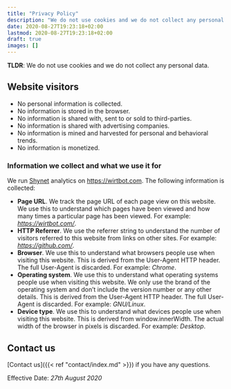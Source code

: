 ```yaml
---
title: "Privacy Policy"
description: "We do not use cookies and we do not collect any personal data."
date: 2020-08-27T19:23:18+02:00
lastmod: 2020-08-27T19:23:18+02:00
draft: true
images: []
---
```


**TLDR**: We do not use cookies and we do not collect any personal data.

## Website visitors

- No personal information is collected.
- No information is stored in the browser.
- No information is shared with, sent to or sold to third-parties.
- No information is shared with advertising companies.
- No information is mined and harvested for personal and behavioral trends.
- No information is monetized.

### Information we collect and what we use it for

We run [Shynet](https://github.com/milesmcc/shynet) analytics on https://wirtbot.com. The following information is collected:

- **Page URL**. We track the page URL of each page view on this website. We use this to understand which pages have been viewed and how many times a particular page has been viewed. For example: _https://wirtbot.com/_.
- **HTTP Referrer**. We use the referrer string to understand the number of visitors referred to this website from links on other sites. For example: _https://github.com/_.
- **Browser**. We use this to understand what browsers people use when visiting this website. This is derived from the User-Agent HTTP header. The full User-Agent is discarded. For example: _Chrome_.
- **Operating system**. We use this to understand what operating systems people use when visiting this website. We only use the brand of the operating system and don’t include the version number or any other details. This is derived from the User-Agent HTTP header. The full User-Agent is discarded. For example: _GNU/Linux_.
- **Device type**. We use this to understand what devices people use when visiting this website. This is derived from window.innerWidth. The actual width of the browser in pixels is discarded. For example: _Desktop_.

## Contact us

[Contact us]({{< ref "contact/index.md" >}}) if you have any questions.

Effective Date: _27th August 2020_
